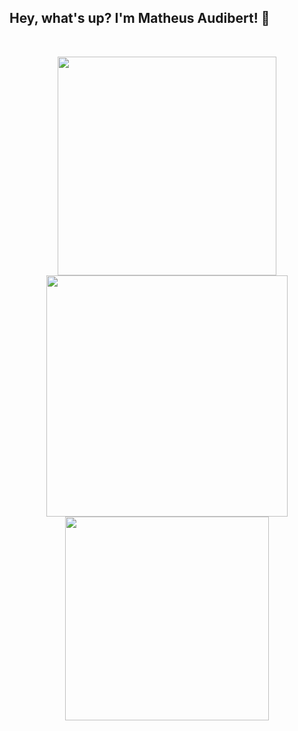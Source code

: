 ## Hey, what's up? I'm Matheus Audibert! 🌌 

&nbsp;

<div align="center">
  <img width="350px" src="https://github-readme-stats.vercel.app/api?username=matheusaudibert&theme=blue_navy&hide_border=true&include_all_commits=false&count_private=false"/>
  <img width="386px" src="https://github-readme-streak-stats.herokuapp.com/?user=matheusaudibert&theme=blue_navy&hide_border=true"/>
  <img width="326px" src="https://github-readme-stats.vercel.app/api/top-langs/?username=matheusaudibert&theme=blue_navy&hide_border=true&include_all_commits=false&count_private=false&layout=compact"/>
</div>
